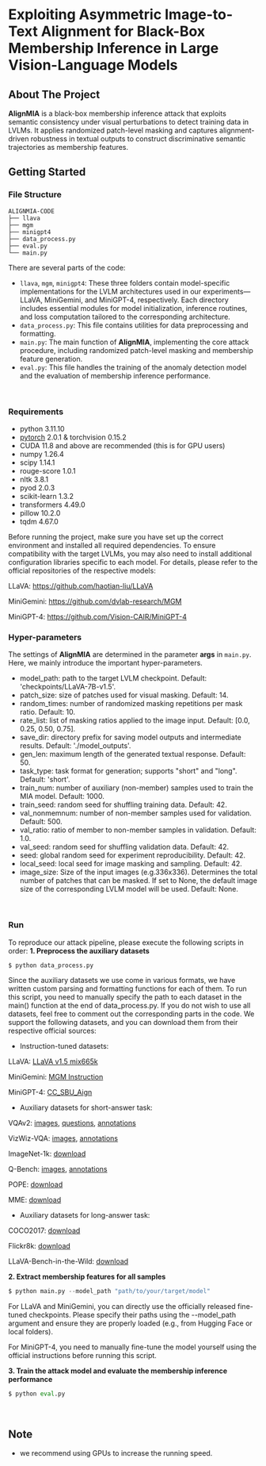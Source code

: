 # Exploiting Asymmetric Image-to-Text Alignment for Black-Box Membership Inference in Large Vision-Language Models

## About The Project
**AlignMIA** is a black-box membership inference attack that exploits semantic consistency under visual perturbations to detect training data in LVLMs.
It applies randomized patch-level masking and captures alignment-driven robustness in textual outputs to construct discriminative semantic trajectories as membership features.
<br>

## Getting Started
### File Structure 
```
ALIGNMIA-CODE
├── llava
├── mgm
├── minigpt4
├── data_process.py
├── eval.py
└── main.py

```
There are several parts of the code:

- `llava`, `mgm`, `minigpt4`: These three folders contain model-specific implementations for the LVLM architectures used in our experiments—LLaVA, MiniGemini, and MiniGPT-4, respectively. Each directory includes essential modules for model initialization, inference routines, and loss computation tailored to the corresponding architecture.
- `data_process.py`: This file contains utilities for data preprocessing and formatting.
- `main.py`: The main function of **AlignMIA**, implementing the core attack procedure, including randomized patch-level masking and membership feature generation.
- `eval.py`: This file handles the training of the anomaly detection model and the evaluation of membership inference performance.
<br>

### Requirements

* python 3.11.10
* [pytorch](https://pytorch.org/get-started/locally/) 2.0.1 & torchvision 0.15.2 
* CUDA 11.8 and above are recommended (this is for GPU users)
* numpy 1.26.4
* scipy 1.14.1
* rouge-score 1.0.1
* nltk 3.8.1
* pyod 2.0.3
* scikit-learn 1.3.2
* transformers 4.49.0
* pillow 10.2.0
* tqdm 4.67.0

Before running the project, make sure you have set up the correct environment and installed all required dependencies. To ensure compatibility with the target LVLMs, you may also need to install additional configuration libraries specific to each model. For details, please refer to the official repositories of the respective models:

LLaVA: https://github.com/haotian-liu/LLaVA

MiniGemini: https://github.com/dvlab-research/MGM

MiniGPT-4: https://github.com/Vision-CAIR/MiniGPT-4
<br>

### Hyper-parameters 
The settings of **AlignMIA** are determined in the parameter **args** in `main.py`. Here, we mainly introduce the important hyper-parameters.
- model_path: path to the target LVLM checkpoint. Default: 'checkpoints/LLaVA-7B-v1.5'.
- patch_size: size of patches used for visual masking. Default: 14.
- random_times: number of randomized masking repetitions per mask ratio. Default: 10.
- rate_list: list of masking ratios applied to the image input. Default: [0.0, 0.25, 0.50, 0.75].
- save_dir: directory prefix for saving model outputs and intermediate results. Default: './model_outputs'.
- gen_len: maximum length of the generated textual response. Default: 50.
- task_type: task format for generation; supports "short" and "long". Default: 'short'.
- train_num: number of auxiliary (non-member) samples used to train the MIA model. Default: 1000.
- train_seed: random seed for shuffling training data. Default: 42.
- val_nonmemnum: number of non-member samples used for validation. Default: 500.
- val_ratio: ratio of member to non-member samples in validation. Default: 1.0.
- val_seed: random seed for shuffling validation data. Default: 42.
- seed: global random seed for experiment reproducibility. Default: 42.
- local_seed: local seed for image masking and sampling. Default: 42.
- image_size: Size of the input images (e.g.336x336). Determines the total number of patches that can be masked. If set to None, the default image size of the corresponding LVLM model will be used.  Default: None.
<br>

### Run
To reproduce our attack pipeline, please execute the following scripts in order:
**1. Preprocess the auxiliary datasets**
```python
$ python data_process.py
```
Since the auxiliary datasets we use come in various formats, we have written custom parsing and formatting functions for each of them. To run this script, you need to manually specify the path to each dataset in the main() function at the end of data_process.py. If you do not wish to use all datasets, feel free to comment out the corresponding parts in the code.
We support the following datasets, and you can download them from their respective official sources:

- Instruction-tuned datasets:

LLaVA: [LLaVA v1.5 mix665k](https://huggingface.co/datasets/liuhaotian/LLaVA-Instruct-150K/blob/main/llava_v1_5_mix665k.json)

MiniGemini: [MGM Instruction](https://huggingface.co/datasets/YanweiLi/MGM-Instruction)

MiniGPT-4: [CC_SBU_Aign](https://drive.google.com/file/d/1nJXhoEcy3KTExr17I7BXqY5Y9Lx_-n-9/view)

- Auxiliary datasets for short-answer task:

VQAv2: [images](http://images.cocodataset.org/zips/val2014.zip), [questions](https://cvmlp.s3.amazonaws.com/vqa/mscoco/vqa/v2_Questions_Val_mscoco.zip), [annotations](https://cvmlp.s3.amazonaws.com/vqa/mscoco/vqa/v2_Annotations_Val_mscoco.zip)

VizWiz-VQA: [images](https://vizwiz.cs.colorado.edu/VizWiz_final/images/val.zip), [annotations](https://vizwiz.cs.colorado.edu/VizWiz_final/vqa_data/Annotations.zip)

ImageNet-1k: [download](https://www.kaggle.com/c/imagenet-object-localization-challenge/overview/description)

Q-Bench: [images](https://huggingface.co/datasets/nanyangtu/LLVisionQA-QBench/resolve/main/images_llvisionqa.tar), [annotations](https://huggingface.co/datasets/nanyangtu/LLVisionQA-QBench/resolve/main/llvisionqa_dev.json)

POPE: [download](https://github.com/RUCAIBox/POPE)

MME: [download](https://github.com/BradyFU/Awesome-Multimodal-Large-Language-Models/tree/Evaluation)

- Auxiliary datasets for long-answer task:

COCO2017: [download](https://www.kaggle.com/datasets/awsaf49/coco-2017-dataset)

Flickr8k: [download](https://www.kaggle.com/datasets/adityajn105/flickr8k)

LLaVA-Bench-in-the-Wild: [download](https://huggingface.co/datasets/liuhaotian/llava-bench-in-the-wild)

**2. Extract membership features for all samples**
```python
$ python main.py --model_path "path/to/your/target/model"
```
For LLaVA and MiniGemini, you can directly use the officially released fine-tuned checkpoints. Please specify their paths using the --model_path argument and ensure they are properly loaded (e.g., from Hugging Face or local folders).

For MiniGPT-4, you need to manually fine-tune the model yourself using the official instructions before running this script.

**3. Train the attack model and evaluate the membership inference performance**
```python
$ python eval.py
```

<br>

## Note
- we recommend using GPUs to increase the running speed. 

<br>